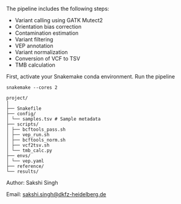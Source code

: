 The pipeline includes the following steps:
- Variant calling using GATK Mutect2
- Orientation bias correction
- Contamination estimation
- Variant filtering
- VEP annotation
- Variant normalization
- Conversion of VCF to TSV
- TMB calculation

First, activate your Snakemake conda environment.
Run the pipeline

```
snakemake --cores 2
```
```
project/
│
├── Snakefile
├── config/
│ └── samples.tsv # Sample metadata
├── scripts/
│ ├── bcftools_pass.sh
│ ├── vep_run.sh
│ ├── bcftools_norm.sh
│ ├── vcf2tsv.sh
│ └── tmb_calc.py
├── envs/
│ └── vep.yaml 
├── reference/
└── results/
```

Author: Sakshi Singh

Email: [sakshi.singh@dkfz-heidelberg.de](mailto:sakshi.singh@dkfz-heidelberg.de)  
